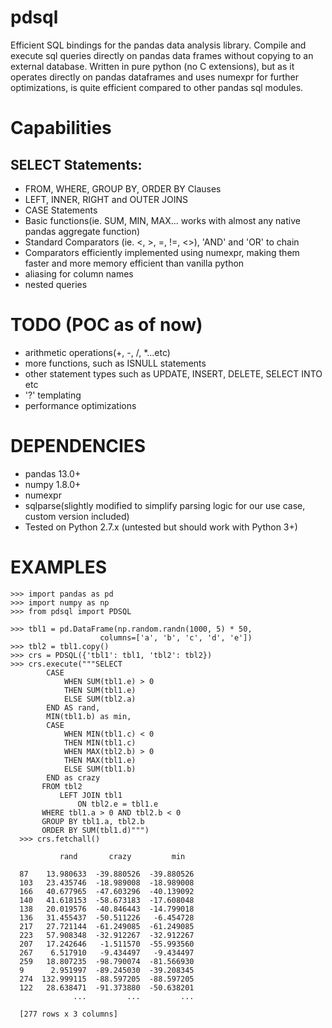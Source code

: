 pdsql
=====

Efficient SQL bindings for the pandas data analysis library. Compile and execute sql queries directly on pandas data frames without copying to an external database. Written in pure python (no C extensions), but as it operates directly on pandas dataframes and uses numexpr for further optimizations, is quite efficient compared to other pandas sql modules.


# Capabilities

## SELECT Statements:
- FROM, WHERE, GROUP BY, ORDER BY Clauses
- LEFT, INNER, RIGHT and OUTER JOINS
- CASE Statements
- Basic functions(ie. SUM, MIN, MAX... works with almost any native pandas aggregate function)
- Standard Comparators (ie. <, >, =, !=, <>), 'AND' and 'OR' to chain
- Comparators efficiently implemented using numexpr, making them faster and more memory efficient than vanilla python
- aliasing for column names
- nested queries

# TODO (POC as of now)
- arithmetic operations(+, -, /, *...etc)
- more functions, such as ISNULL statements
- other statement types such as UPDATE, INSERT, DELETE, SELECT INTO etc
- '?' templating
- performance optimizations
 
# DEPENDENCIES
- pandas 13.0+
- numpy 1.8.0+
- numexpr
- sqlparse(slightly modified to simplify parsing logic for our use case, custom version included)
- Tested on Python 2.7.x (untested but should work with Python 3+)

# EXAMPLES

    >>> import pandas as pd
    >>> import numpy as np
    >>> from pdsql import PDSQL
    
    >>> tbl1 = pd.DataFrame(np.random.randn(1000, 5) * 50,
                        columns=['a', 'b', 'c', 'd', 'e'])
    >>> tbl2 = tbl1.copy()
    >>> crs = PDSQL({'tbl1': tbl1, 'tbl2': tbl2})
    >>> crs.execute("""SELECT
            CASE
                WHEN SUM(tbl1.e) > 0
                THEN SUM(tbl1.e)
                ELSE SUM(tbl2.a)
            END AS rand,
            MIN(tbl1.b) as min,
            CASE
                WHEN MIN(tbl1.c) < 0
                THEN MIN(tbl1.c)
                WHEN MAX(tbl2.b) > 0
                THEN MAX(tbl1.e)
                ELSE SUM(tbl1.b)
            END as crazy
           FROM tbl2
               LEFT JOIN tbl1
                   ON tbl2.e = tbl1.e
           WHERE tbl1.a > 0 AND tbl2.b < 0
           GROUP BY tbl1.a, tbl2.b
           ORDER BY SUM(tbl1.d)""")
      >>> crs.fetchall()
      
               rand       crazy         min
      
      87    13.980633  -39.880526  -39.880526
      103   23.435746  -18.989008  -18.989008
      166   40.677965  -47.603296  -40.139092
      140   41.618153  -58.673183  -17.608048
      138   20.019576  -40.846443  -14.799018
      136   31.455437  -50.511226   -6.454728
      217   27.721144  -61.249085  -61.249085
      223   57.908348  -32.912267  -32.912267
      207   17.242646   -1.511570  -55.993560
      267    6.517910   -9.434497   -9.434497
      259   18.807235  -98.790074  -81.566930
      9      2.951997  -89.245030  -39.208345
      274  132.999115  -88.597205  -88.597205
      122   28.638471  -91.373880  -50.638201
                  ...         ...         ...
                  
      [277 rows x 3 columns]
                   
